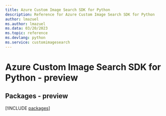 ```yaml
---
title: Azure Custom Image Search SDK for Python
description: Reference for Azure Custom Image Search SDK for Python
author: lmazuel
ms.author: lmazuel
ms.data: 03/20/2023
ms.topic: reference
ms.devlang: python
ms.service: customimagesearch
---
```

# Azure Custom Image Search SDK for Python - preview
## Packages - preview
[!INCLUDE [packages](custom-image-search-index.md)]